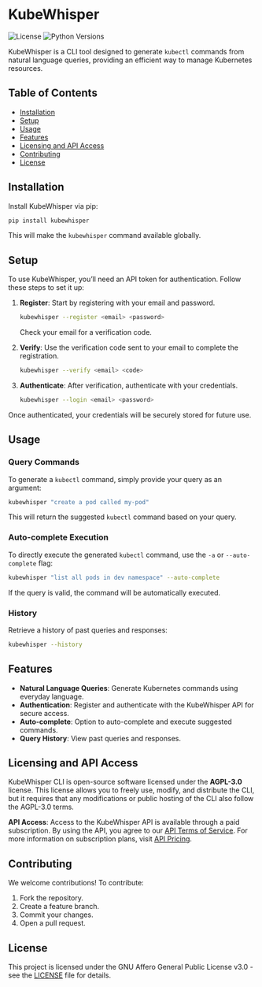# KubeWhisper

![License](https://img.shields.io/badge/license-AGPL--3.0-blue.svg)
![Python Versions](https://img.shields.io/pypi/pyversions/kubewhisper)

KubeWhisper is a CLI tool designed to generate `kubectl` commands from natural language queries, providing an efficient way to manage Kubernetes resources.

## Table of Contents
- [Installation](#installation)
- [Setup](#setup)
- [Usage](#usage)
- [Features](#features)
- [Licensing and API Access](#licensing-and-api-access)
- [Contributing](#contributing)
- [License](#license)

## Installation

Install KubeWhisper via pip:

```bash
pip install kubewhisper
```

This will make the `kubewhisper` command available globally.

## Setup

To use KubeWhisper, you’ll need an API token for authentication. Follow these steps to set it up:

1. **Register**: Start by registering with your email and password.
   ```bash
   kubewhisper --register <email> <password>
   ```
   Check your email for a verification code.

2. **Verify**: Use the verification code sent to your email to complete the registration.
   ```bash
   kubewhisper --verify <email> <code>
   ```

3. **Authenticate**: After verification, authenticate with your credentials.
   ```bash
   kubewhisper --login <email> <password>
   ```

Once authenticated, your credentials will be securely stored for future use.

## Usage

### Query Commands
To generate a `kubectl` command, simply provide your query as an argument:

```bash
kubewhisper "create a pod called my-pod"
```

This will return the suggested `kubectl` command based on your query.

### Auto-complete Execution
To directly execute the generated `kubectl` command, use the `-a` or `--auto-complete` flag:

```bash
kubewhisper "list all pods in dev namespace" --auto-complete
```

If the query is valid, the command will be automatically executed.

### History
Retrieve a history of past queries and responses:

```bash
kubewhisper --history
```

## Features

- **Natural Language Queries**: Generate Kubernetes commands using everyday language.
- **Authentication**: Register and authenticate with the KubeWhisper API for secure access.
- **Auto-complete**: Option to auto-complete and execute suggested commands.
- **Query History**: View past queries and responses.

## Licensing and API Access

KubeWhisper CLI is open-source software licensed under the **AGPL-3.0** license. This license allows you to freely use, modify, and distribute the CLI, but it requires that any modifications or public hosting of the CLI also follow the AGPL-3.0 terms.

**API Access**: Access to the KubeWhisper API is available through a paid subscription. By using the API, you agree to our [API Terms of Service](https://brankopetric.com/kubewhisper). For more information on subscription plans, visit [API Pricing](https://brankopetric.com/kubewhisper).

## Contributing

We welcome contributions! To contribute:

1. Fork the repository.
2. Create a feature branch.
3. Commit your changes.
4. Open a pull request.

## License

This project is licensed under the GNU Affero General Public License v3.0 - see the [LICENSE](LICENSE) file for details.
